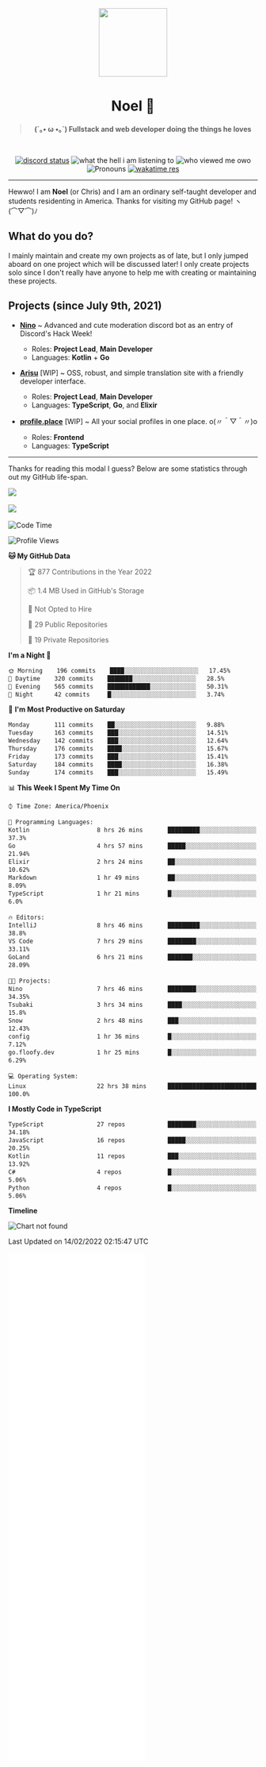 <div align='center'>
  <div align='center'>
    <img
      src='https://cdn.floofy.dev/art/icons/icon_cinnamonserval.png'
      width='138'
      height='138'
    />
  </div>
  <h1>Noel 🐾</h1>
  <blockquote><strong>(´｡• ω •｡`) Fullstack and web developer doing the things he loves</strong></blockquote>

  <br />

  <a href='https://discord.com/users/280158289667555328' target='_blank'><img alt="discord status" src="https://dev.discordprofiles.me/badge/status/280158289667555328" /></a>
  <img alt="what the hell i am listening to" src="https://dev.discordprofiles.me/badge/spotify/280158289667555328" />
  <img alt="who viewed me owo" src="https://komarev.com/ghpvc/?username=auguwu" />
  <img alt='Pronouns' src='https://img.shields.io/endpoint?url=https://pronoundb.org/shields/6004d014406af11e4593a013' />
  <a href="https://wakatime.com/@auguwu" target='_blank'>
    <img alt='wakatime res' src='https://wakatime.com/badge/user/89736485-42ec-4c0f-a2f3-481db74514dc.svg' />
  </a>
</div>

<hr />

Hewwo! I am **Noel** (or Chris) and I am an ordinary self-taught developer and students residenting in America. Thanks for visiting my GitHub page! ヽ(⌒▽⌒)ﾉ

## What do you do?
I mainly maintain and create my own projects as of late, but I only jumped aboard on one project which will be discussed later! I only create projects
solo since I don't really have anyone to help me with creating or maintaining these projects.

## Projects (since July 9th, 2021)
- [**Nino**](https://nino.sh) ~ Advanced and cute moderation discord bot as an entry of Discord's Hack Week!
  - Roles: **Project Lead**, **Main Developer**
  - Languages: **Kotlin** + **Go**

- [**Arisu**](https://arisu.land) [WIP] ~ OSS, robust, and simple translation site with a friendly developer interface.
  - Roles: **Project Lead**, **Main Developer**
  - Languages: **TypeScript**, **Go**, and **Elixir**

- [**profile.place**](https://profile.place) [WIP] ~ All your social profiles in one place. o(〃＾▽＾〃)o
  - Roles: **Frontend**
  - Languages: **TypeScript**

---

Thanks for reading this modal I guess? Below are some statistics through out my GitHub life-span.

![](https://github-readme-stats.vercel.app/api?username=auguwu&count_private=true&show_icons=true&theme=gruvbox)

![](https://github-readme-stats.vercel.app/api/top-langs/?username=auguwu&layout=compact&theme=gruvbox)

<!--START_SECTION:waka-->
![Code Time](http://img.shields.io/badge/Code%20Time-2%2C729%20hrs%2016%20mins-blue)

![Profile Views](http://img.shields.io/badge/Profile%20Views-57-blue)

**🐱 My GitHub Data** 

> 🏆 877 Contributions in the Year 2022
 > 
> 📦 1.4 MB Used in GitHub's Storage 
 > 
> 🚫 Not Opted to Hire
 > 
> 📜 29 Public Repositories 
 > 
> 🔑 19 Private Repositories  
 > 
**I'm a Night 🦉** 

```text
🌞 Morning    196 commits    ████░░░░░░░░░░░░░░░░░░░░░   17.45% 
🌆 Daytime    320 commits    ███████░░░░░░░░░░░░░░░░░░   28.5% 
🌃 Evening    565 commits    ████████████░░░░░░░░░░░░░   50.31% 
🌙 Night      42 commits     █░░░░░░░░░░░░░░░░░░░░░░░░   3.74%

```
📅 **I'm Most Productive on Saturday** 

```text
Monday       111 commits    ██░░░░░░░░░░░░░░░░░░░░░░░   9.88% 
Tuesday      163 commits    ███░░░░░░░░░░░░░░░░░░░░░░   14.51% 
Wednesday    142 commits    ███░░░░░░░░░░░░░░░░░░░░░░   12.64% 
Thursday     176 commits    ████░░░░░░░░░░░░░░░░░░░░░   15.67% 
Friday       173 commits    ███░░░░░░░░░░░░░░░░░░░░░░   15.41% 
Saturday     184 commits    ████░░░░░░░░░░░░░░░░░░░░░   16.38% 
Sunday       174 commits    ███░░░░░░░░░░░░░░░░░░░░░░   15.49%

```


📊 **This Week I Spent My Time On** 

```text
⌚︎ Time Zone: America/Phoenix

💬 Programming Languages: 
Kotlin                   8 hrs 26 mins       █████████░░░░░░░░░░░░░░░░   37.3% 
Go                       4 hrs 57 mins       █████░░░░░░░░░░░░░░░░░░░░   21.94% 
Elixir                   2 hrs 24 mins       ██░░░░░░░░░░░░░░░░░░░░░░░   10.62% 
Markdown                 1 hr 49 mins        ██░░░░░░░░░░░░░░░░░░░░░░░   8.09% 
TypeScript               1 hr 21 mins        █░░░░░░░░░░░░░░░░░░░░░░░░   6.0%

🔥 Editors: 
IntelliJ                 8 hrs 46 mins       █████████░░░░░░░░░░░░░░░░   38.8% 
VS Code                  7 hrs 29 mins       ████████░░░░░░░░░░░░░░░░░   33.11% 
GoLand                   6 hrs 21 mins       ███████░░░░░░░░░░░░░░░░░░   28.09%

🐱‍💻 Projects: 
Nino                     7 hrs 46 mins       ████████░░░░░░░░░░░░░░░░░   34.35% 
Tsubaki                  3 hrs 34 mins       ████░░░░░░░░░░░░░░░░░░░░░   15.8% 
Snow                     2 hrs 48 mins       ███░░░░░░░░░░░░░░░░░░░░░░   12.43% 
config                   1 hr 36 mins        █░░░░░░░░░░░░░░░░░░░░░░░░   7.12% 
go.floofy.dev            1 hr 25 mins        █░░░░░░░░░░░░░░░░░░░░░░░░   6.29%

💻 Operating System: 
Linux                    22 hrs 38 mins      █████████████████████████   100.0%

```

**I Mostly Code in TypeScript** 

```text
TypeScript               27 repos            ████████░░░░░░░░░░░░░░░░░   34.18% 
JavaScript               16 repos            █████░░░░░░░░░░░░░░░░░░░░   20.25% 
Kotlin                   11 repos            ███░░░░░░░░░░░░░░░░░░░░░░   13.92% 
C#                       4 repos             █░░░░░░░░░░░░░░░░░░░░░░░░   5.06% 
Python                   4 repos             █░░░░░░░░░░░░░░░░░░░░░░░░   5.06%

```


**Timeline**

![Chart not found](https://raw.githubusercontent.com/auguwu/auguwu/master/charts/bar_graph.png) 


 Last Updated on 14/02/2022 02:15:47 UTC
<!--END_SECTION:waka-->

![](./github-metrics.svg)
